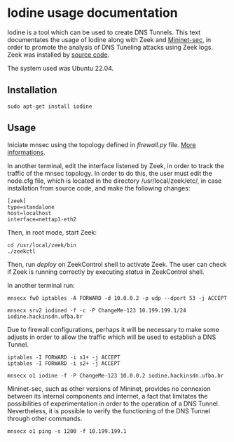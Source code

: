 # Iodine usage documentation

Iodine is a tool which can be used to create DNS Tunnels. This text documentates the usage of Iodine along with Zeek and [Mininet-sec](https://github.com/mininet-sec/mininet-sec?tab=readme-ov-file#mininet-sec), in order to promote the analysis of DNS Tuneling attacks using Zeek logs. Zeek was installed by [source code](https://zeek.org/get-zeek/).

The system used was Ubuntu 22.04.

## Installation

```
sudo apt-get install iodine
```

## Usage

Iniciate mnsec using the topology defined in *firewall.py* file. [More informations](https://github.com/mayara-santos01/mnsec-docs/blob/main/en/activation.md#2-iniciate-mnsec).

In another terminal, edit the interface listened by Zeek, in order to track the traffic of the mnsec topology. In order to do this, the user must edit the node.cfg file, which is located in the directory /usr/local/zeek/etc/, in case installation from source code, and make the following changes:

```
[zeek]
type=standalone
host=localhost
interface=nettap1-eth2
```

Then, in root mode, start Zeek:

```
cd /usr/local/zeek/bin
./zeekctl
```

Then, run *deploy* on ZeekControl shell to activate Zeek. The user can check if Zeek is running correctly by executing *status* in ZeekControl shell.

In another terminal run:

```
mnsecx fw0 iptables -A FORWARD -d 10.0.0.2 -p udp --dport 53 -j ACCEPT

mnsecx srv2 iodined -f -c -P ChangeMe-123 10.199.199.1/24 iodine.hackinsdn.ufba.br 
```
Due to firewall configurations, perhaps it will be necessary to make some adjusts in order to allow the traffic which will be used to establish a DNS Tunnel.

```
iptables -I FORWARD -i s1+ -j ACCEPT
iptables -I FORWARD -i s2+ -j ACCEPT
```

```
mnsecx o1 iodine -f -P ChangeMe-123 10.0.0.2 iodine.hackinsdn.ufba.br
```



Mininet-sec, such as other versions of Mininet, provides no connexion between its internal components and internet, a fact that limitates the possibilities of experimentation in order to the operation of a DNS Tunnel. Nevertheless, it is possible to verify the functioning of the DNS Tunnel through other commands.

```
mnsecx o1 ping -s 1200 -f 10.199.199.1
```

